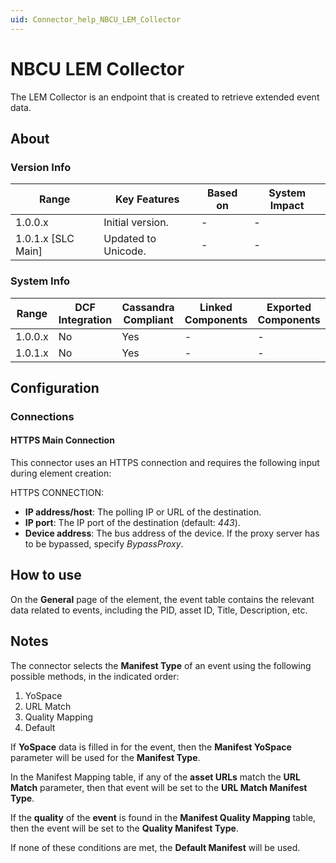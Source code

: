 ```yaml
---
uid: Connector_help_NBCU_LEM_Collector
---
```


# NBCU LEM Collector

The LEM Collector is an endpoint that is created to retrieve extended event data.

## About

### Version Info

| **Range**            | **Key Features**    | **Based on** | **System Impact** |
|----------------------|---------------------|--------------|-------------------|
| 1.0.0.x              | Initial version.    | \-           | \-                |
| 1.0.1.x \[SLC Main\] | Updated to Unicode. | \-           | \-                |

### System Info

| **Range** | **DCF Integration** | **Cassandra Compliant** | **Linked Components** | **Exported Components** |
|-----------|---------------------|-------------------------|-----------------------|-------------------------|
| 1.0.0.x   | No                  | Yes                     | \-                    | \-                      |
| 1.0.1.x   | No                  | Yes                     | \-                    | \-                      |

## Configuration

### Connections

#### HTTPS Main Connection

This connector uses an HTTPS connection and requires the following input during element creation:

HTTPS CONNECTION:

- **IP address/host**: The polling IP or URL of the destination.
- **IP port**: The IP port of the destination (default: *443*).
- **Device address**: The bus address of the device. If the proxy server has to be bypassed, specify *BypassProxy*.

## How to use

On the **General** page of the element, the event table contains the relevant data related to events, including the PID, asset ID, Title, Description, etc.

## Notes

The connector selects the **Manifest Type** of an event using the following possible methods, in the indicated order:

1.  YoSpace
2.  URL Match
3.  Quality Mapping
4.  Default

If **YoSpace** data is filled in for the event, then the **Manifest YoSpace** parameter will be used for the **Manifest Type**.

In the Manifest Mapping table, if any of the **asset URLs** match the **URL Match** parameter, then that event will be set to the **URL Match Manifest Type**.

If the **quality** of the **event** is found in the **Manifest Quality Mapping** table, then the event will be set to the **Quality Manifest Type**.

If none of these conditions are met, the **Default Manifest** will be used.
